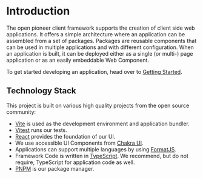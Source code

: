 # Introduction

The open pioneer client framework supports the creation of client side web applications.
It offers a simple architecture where an application can be assembled from a set of packages.
Packages are reusable components that can be used in multiple applications and with different configuration.
When an application is built, it can be deployed either as a single (or multi-) page application or as an easily embeddable Web Component.

To get started developing an application, head over to [Getting Started](./GettingStarted.md).

## Technology Stack

This project is built on various high quality projects from the open source community:

-   [Vite](https://vitejs.dev/) is used as the development environment and application bundler.
-   [Vitest](https://vitest.dev/) runs our tests.
-   [React](https://reactjs.org/) provides the foundation of our UI.
-   We use accessible UI Components from [Chakra UI](https://chakra-ui.com/).
-   Applications can support multiple languages by using [FormatJS](https://formatjs.io/).
-   Framework Code is written in [TypeScript](https://www.typescriptlang.org/).
    We recommend, but do not require, TypeScript for application code as well.
-   [PNPM](https://pnpm.io/) is our package manager.
